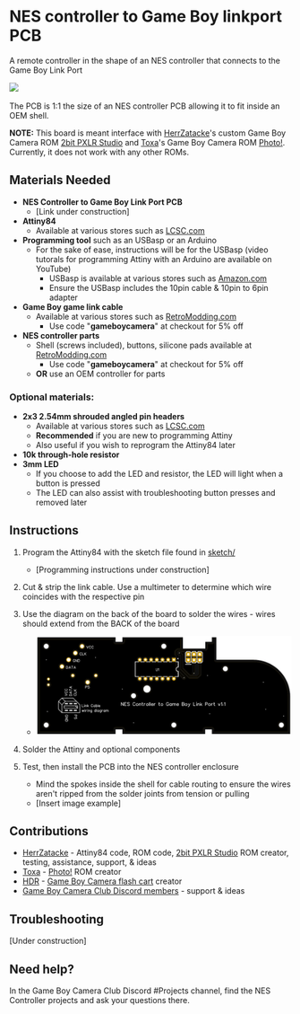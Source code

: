 # NES controller to Game Boy linkport PCB

A remote controller in the shape of an NES controller that connects to the Game Boy Link Port

![](assets/inuse.GIF)

The PCB is 1:1 the size of an NES controller PCB allowing it to fit inside an OEM shell. 

**NOTE:** This board is meant interface with [HerrZatacke](https://github.com/HerrZatacke)'s custom Game Boy Camera ROM [2bit PXLR Studio](https://github.com/HerrZatacke/2bit-pxlr-studio) and [Toxa](https://github.com/untoxa)'s Game Boy Camera ROM [Photo!](https://github.com/untoxa/gb-photo). Currently, it does not work with any other ROMs.

## Materials Needed
* **NES Controller to Game Boy Link Port PCB**
  - [Link under construction]
* **Attiny84**
  - Available at various stores such as [LCSC.com](https://lcsc.com/product-detail/Microcontroller-Units-MCUs-MPUs-SOCs_Microchip-Tech-ATTINY84A-PU_C145560.html)
* **Programming tool** such as an USBasp or an Arduino
  - For the sake of ease, instructions will be for the USBasp (video tutorals for programming Attiny with an Arduino are available on YouTube)
    - USBasp is available at various stores such as [Amazon.com](https://www.amazon.com/Geekstory-Microcontroller-Programmer-Downloader-Adapter/dp/B07NZ59VK2/ref=sr_1_4?crid=3AIOYYUPERXR6&keywords=usbasp&qid=1667392056&qu=eyJxc2MiOiIzLjIyIiwicXNhIjoiMi43OSIsInFzcCI6IjIuODMifQ%3D%3D&sprefix=usbasp%2Caps%2C120&sr=8-4)
    - Ensure the USBasp includes the 10pin cable & 10pin to 6pin adapter
* **Game Boy game link cable**
  - Available at various stores such as [RetroModding.com](https://www.retromodding.com/collections/game-boy-pocket/products/gameboy-color-pocket-game-link-cable?ref=gameboycamera)
    - Use code "**gameboycamera**" at checkout for 5% off
* **NES controller parts**
  - Shell (screws included), buttons, silicone pads available at [RetroModding.com](https://www.retromodding.com/collections/nes?ref=gameboycamera)
    - Use code "**gameboycamera**" at checkout for 5% off
  - **OR** use an OEM controller for parts

### Optional materials:
* **2x3 2.54mm shrouded angled pin headers**
  - Available at various stores such as [LCSC.com](https://lcsc.com/product-detail/Pin-Headers_DEALON-DZ254W-22-06-69_C2935935.html)
  - **Recommended** if you are new to programming Attiny
  - Also useful if you wish to reprogram the Attiny84 later
* **10k through-hole resistor**
* **3mm LED**
  - If you choose to add the LED and resistor, the LED will light when a button is pressed
  - The LED can also assist with troubleshooting button presses and removed later

## Instructions

1. Program the Attiny84 with the sketch file found in [sketch/](sketch/)
   - [Programming instructions under construction]

2. Cut & strip the link cable. Use a multimeter to determine which wire coincides with the respective pin

3. Use the diagram on the back of the board to solder the wires - wires should extend from the BACK of the board
   - ![](assets/pcbback.png)

4. Solder the Attiny and optional components

5. Test, then install the PCB into the NES controller enclosure
   - Mind the spokes inside the shell for cable routing to ensure the wires aren't ripped from the solder joints from tension or pulling
   - [Insert image example]

## Contributions
* [HerrZatacke](https://github.com/HerrZatacke) - Attiny84 code, ROM code, [2bit PXLR Studio](https://github.com/HerrZatacke/2bit-pxlr-studio) ROM creator, testing, assistance, support, & ideas
* [Toxa](https://github.com/untoxa) - [Photo!](https://github.com/untoxa/gb-photo) ROM creator
* [HDR](https://github.com/HDR) - [Game Boy Camera flash cart](https://github.com/HDR/Gameboy-Camera-Flashcart) creator
* [Game Boy Camera Club Discord members](https://discord.gg/C7WFJHG) - support & ideas

## Troubleshooting

[Under construction]

## Need help?
In the Game Boy Camera Club Discord #Projects channel, find the NES Controller projects and ask your questions there.
